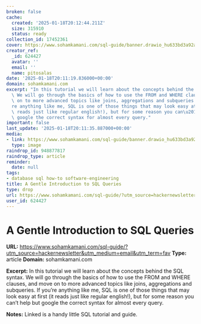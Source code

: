 ```yaml
---
broken: false
cache:
  created: '2025-01-18T20:12:44.211Z'
  size: 315910
  status: ready
collection_id: 17452361
cover: https://www.sohamkamani.com/sql-guide/banner.drawio_hu633bd3a92a7a6bb68c808ed9202aaf1e_200650_720x0_resize_q75_h2_box_3.webp
creator_ref:
  _id: 624427
  avatar: ''
  email: ''
  name: pitosalas
date: '2025-01-18T20:11:19.836000+00:00'
domain: sohamkamani.com
excerpt: "In this tutorial we will learn about the concepts behind the SQL syntax.\
  \ We will go through the basics of how to use the FROM and WHERE clauses, and move\
  \ on to more advanced topics like joins, aggregations and subqueries.\nIf you\u2019\
  re anything like me, SQL is one of those things that may look easy at first (it\
  \ reads just like regular english!), but for some reason you can\u2019t help but\
  \ google the correct syntax for almost every query."
important: false
last_update: '2025-01-18T20:11:35.887000+00:00'
media:
- link: https://www.sohamkamani.com/sql-guide/banner.drawio_hu633bd3a92a7a6bb68c808ed9202aaf1e_200650_720x0_resize_q75_h2_box_3.webp
  type: image
raindrop_id: 948877817
raindrop_type: article
reminder:
  date: null
tags:
- database sql how-to software-engineering
title: A Gentle Introduction to SQL Queries
type: drop
url: https://www.sohamkamani.com/sql-guide/?utm_source=hackernewsletter&utm_medium=email&utm_term=fav
user_id: 624427
---
```


# A Gentle Introduction to SQL Queries

**URL:** https://www.sohamkamani.com/sql-guide/?utm_source=hackernewsletter&utm_medium=email&utm_term=fav
**Type:** article
**Domain:** sohamkamani.com

**Excerpt:** In this tutorial we will learn about the concepts behind the SQL syntax. We will go through the basics of how to use the FROM and WHERE clauses, and move on to more advanced topics like joins, aggregations and subqueries.
If you’re anything like me, SQL is one of those things that may look easy at first (it reads just like regular english!), but for some reason you can’t help but google the correct syntax for almost every query.

**Notes:**
Linked is a handy little SQL tutorial and guide.
